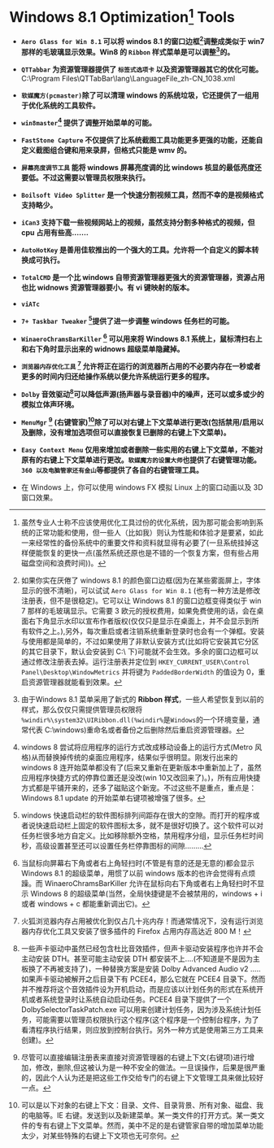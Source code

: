 #  Windows 8.1 Optimization[^op] Tools

+ **`Aero Glass for Win 8.1` 可以将 windos 8.1 的窗口边框[^window-border]调整成类似于 win7 那样的毛玻璃显示效果。Win8 的 `Ribbon` 样式菜单是可以调整[^ribbon]的。**
+ **`QTTabbar` 为资源管理器提供了 `标签式选项卡` 以及资源管理器其它的优化可能。**
C:\Program Files\QTTabBar\lang\LanguageFile_zh-CN_1038.xml

+ **`软媒魔方(pcmaster)`除了可以清理 windows 的系统垃圾，它还提供了一组用于优化系统的工具软件。**
+ **`win8master`[^win8master] 提供了调整开始菜单的可能。**
+  **`FastStone Capture` 不仅提供了比系统截图工具功能更多更强的功能，还能自定义截图组合键和用来录屏，但格式只能是 wmv 的。**
+ **`屏幕亮度调节工具` 能将 windows 屏幕亮度调的比 windows 核显的最低亮度还要低。不过这需要以管理员权限来执行。**
+  **`Boilsoft Video Splitter` 是一个快速分割视频工具，然而不幸的是视频格式支持略少。**
+  **`iCan3` 支持下载一些视频网站上的视频，虽然支持分割多种格式的视频，但 cpu 占用有些高…….**
+ **`AutoHotKey` 是善用佳软推出的一个强大的工具。允许将一个自定义的脚本转换成可执行。**
+  **`TotalCMD` 是一个比 windows 自带资源管理器更强大的资源管理器，资源占用也比 widnows 资源管理器要小。有 vi 键映射的版本。**
+ **`viATc`**
+ **`7+ Taskbar Tweaker` [^7tt]提供了进一步调整 windows 任务栏的可能。**
+ **`WinaeroChramsBarKiller`  [^barkill] 可以用来将 Windows 8.1 系统上，鼠标清扫右上和右下角时显示出来的 widnows 超级菜单隐藏掉。**

+  **`浏览器内存优化工具` [^browser-op] 允许将正在运行的浏览器所占用的不必要内存在一秒或者更多的时间内归还给操作系统以便允许系统运行更多的程序。**

+  **`Dolby` 音效驱动[^dolby]可以降低声源(扬声器与录音器)中的噪声，还可以或多或少的模拟立体声环境。**

+ **`MenuMgr` [^menumgr] (右键管家)[^menumgr2]除了可以对右键上下文菜单进行更改(包括禁用/启用以及删除，没有增加选项但可以直接恢复已删除的右键上下文菜单)。**

+ **`Easy Context Menu` 仅用来增加或者删除一些实用的右键上下文菜单，不能对原有的右键上下文菜单进行更改。`软媒魔方的设置大师`也提供了右键管理功能。 `360 以及电脑管家还有金山`等都提供了各自的右键管理工具。**

+ 在 Windows 上，你可以使用 windows FX 模拟 Linux 上的窗口动画以及 3D 窗口效果。

[^op]: 虽然专业人士称不应该使用优化工具过份的优化系统，因为那可能会影响到系统的正常功能和使用，但一些人（比如我）则认为性能和体验才是要紧，如此一来经常性的备份系统中的重要文件和资料就显得有必要了(一旦系统挂掉这样便能恢复的更快一点(虽然系统还原也是不错的一个恢复方案，但有些占用磁盘空间和浪费时间))。

[^window-border]: 如果你实在厌倦了 windows 8.1 的颜色窗口边框(因为在某些雾面屏上，字体显示的很不清晰)，可以试试 `Aero Glass for Win 8.1` (也有一种方法是修改注册表，但不是很稳定)。它可以让 Windows 8.1 的窗口边框变得类似于 win 7 那样的毛玻璃显示。它需要 3 欧元的授权费用，如果免费使用的话，会在桌面右下角显示水印以宣布作者版权(仅仅只是显示在桌面上，并不会显示到所有软件之上。),另外，每次重启或者注销系统重新登录时也会有一个弹框。安装与使用都是简单的，不过如果使用了非默认安装方式(比如将它安装其它分区的其它目录下，默认会安装到 C:\ 下)可能就不会生效。多余的窗口边框可以通过修改注册表去掉。运行注册表并定位到 `HKEY_CURRENT_USER\Control Panel\Desktop\WindowMetrics` 并将键为 `PaddedBorderWidth` 的值设为 0，重启资源管理器就能看到效果。 

[^ribbon]: 由于Windows 8.1 菜单采用了新式的 **Ribbon 样式**，一些人希望恢复到以前的样式，那么仅仅只需提供管理员权限将 `%windir%\system32\UIRibbon.dll(%windir%`是`Windows`的一个环境变量，通常代表 C:\windows)重命名或者备份之后删除然后重启资源管理器。

[^win8master]: windows 8 尝试将应用程序的运行方式改成移动设备上的运行方式(Metro 风格)从而替换掉传统的桌面应用程序，结果似乎很明显。刚发行出来的 windows 8 连开始菜单都没有了(后来又重新在更新版本中重新加上了，虽然应用程序快捷方式的停靠位置还是没改(win 10又改回来了)。)，所有应用快捷方式都是平铺开来的，还多了磁贴这个新宠。不过这些不是重点，重点是：Windows 8.1 update 的开始菜单右键项被增强了很多。

[^7tt]: windows 快速启动栏的软件图标排列间距存在很大的空隙。而打开的程序或者说快速启动栏上固定的软件图标太多，就不是很好切换了。这个软件可以对任务栏很多地方自定义。比如移除额外空格，禁用程序分组，显示任务栏时间秒，高级设置甚至还可以设置任务栏停靠图标的间隙………

[^barkill]: 当鼠标向屏幕右下角或者右上角轻扫时(不管是有意的还是无意的)都会显示Windows 8.1 的超级菜单，用惯了以前 windows 版本的也许会觉得有点烦躁。而 WinaeroChramsBarKiller 允许在鼠标向右下角或者右上角轻扫时不显示 Windows 8 的超级菜单(当然，全局快捷键是不会被禁用的，windows + i 或者 windows + c 都能重新调出它)。

[^browser-op]: 火狐浏览器内存占用被优化到仅占几十兆内存！而通常情况下，没有运行浏览器内存优化工具又安装了很多插件的 Firefox 占用内存高达近 800 M！

[^dolby]: 一些声卡驱动中虽然已经包含杜比音效插件，但声卡驱动安装程序也许并不会主动安装 DTH。甚至可能主动安装 DTH 都安装不上....(不知道是不是因为主板换了不再被支持了)，一种替换方案是安装 Dolby  Advanced Audio v2 …..如果声卡驱动被解开之后目录下有 PCEE4，那么它就在 PCEE4 目录下。然而并不推荐将这个音效插件设为开机启动，而是应该以计划任务的形式在系统开机或者系统登录时让系统自动启动任务。PCEE4 目录下提供了一个 DolbySelectorTaskPatch.exe 可以用来创建计划任务，因为涉及系统计划任务，可能需要以管理员权限执行这个程序(这个程序是一个控制台程序，为了看清程序执行结果，则应放到控制台执行。另外一种方式是使用第三方工具来创建)。

[^menumgr]: 尽管可以直接编辑注册表来直接对资源管理器的右键上下文(右键项)进行增加，修改，删除,但这被认为是一种不安全的做法。一旦误操作，后果是很严重的，因此个人认为还是把这些工作交给专门的右键上下文管理工具来做比较好一点。

[^menumgr2]: 可以是以下对象的右键上下文：目录、文件、目录背景、所有对象、磁盘、我的电脑等。IE 右键。发送到以及新建菜单。某一类文件的打开方式。某一类文件的专有右键上下文菜单。然而，美中不足的是右键管家自带的增加菜单功能太少，对某些特殊的右键上下文项也无可奈何。
